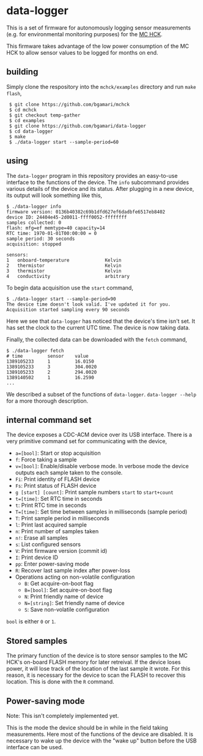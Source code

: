 # data-logger

This is a set of firmware for autonomously logging sensor measurements
(e.g. for environmental monitoring purposes) for the
[MC HCK](http://www.mchck.org/).

This firmware takes advantage of the low power consumption of the MC
HCK to allow sensor values to be logged for months on end.

## building

Simply clone the respository into the `mchck/examples` directory and
run `make flash`,

     $ git clone https://github.com/bgamari/mchck
     $ cd mchck
     $ git checkout temp-gather
     $ cd examples
     $ git clone https://github.com/bgamari/data-logger
     $ cd data-logger
     $ make
     $ ./data-logger start --sample-period=60

## using

The `data-logger` program in this repository provides an easy-to-use
interface to the functions of the device. The `info` subcommand
provides various details of the device and its status. After plugging
in a new device, its output will look something like this,

    $ ./data-logger info
    firmware version: 0136b40382c69b1dfd627ef6dadbfe6517eb8402
    device ID: 24404e45-2d0011-ffff0052-ffffffff
    samples collected: 0
    flash: mfg=ef memtype=40 capacity=14
    RTC time: 1970-01-01T00:00:00 = 0
    sample period: 30 seconds
    acquisition: stopped
    
    sensors:
    1 	onboard-temperature           	Kelvin    
    2 	thermistor                    	Kelvin    
    3 	thermistor                    	Kelvin    
    4 	conductivity                  	arbitrary 

To begin data acquisition use the `start` command,

    $ ./data-logger start --sample-period=90
    The device time doesn't look valid. I've updated it for you.
    Acquisition started sampling every 90 seconds

Here we see that `data-logger` has noticed that the device's time
isn't set. It has set the clock to the current UTC time. The device is now taking data.

Finally, the collected data can be downloaded with the `fetch` command,

    $ ./data-logger fetch
    # time         sensor    value
    1389105233     1         16.0150
    1389105233     3         304.0020
    1389105233     2         294.0020
    1389140502     1         16.2590
    ...

We described a subset of the functions of `data-logger`. `data-logger
--help` for a more thorough description.

## internal command set

The device exposes a CDC-ACM device over its USB interface. There is a
very primitive command set for communicating with the device,

 * `a=[bool]`: Start or stop acquisition
 * `f`: Force taking a sample
 * `v=[bool]`: Enable/disable verbose mode. In verbose mode the
   device outputs each sample taken to the console.
 * `Fi`: Print identity of FLASH device
 * `Fs`: Print status of FLASH device
 * `g [start] [count]`: Print sample numbers `start` to `start+count`
 * `t=[time]`: Set RTC time in seconds
 * `t`: Print RTC time in seconds
 * `T=[time]`: Set time between samples in milliseconds (sample period)
 * `T`: Print sample period in milliseconds
 * `l`: Print last acquired sample
 * `n`: Print number of samples taken
 * `n!`: Erase all samples
 * `s`: List configured sensors
 * `V`: Print firmware version (commit id)
 * `I`: Print device ID
 * `pp`: Enter power-saving mode
 * `R`: Recover last sample index after power-loss
 * Operations acting on non-volatile configuration
     * `B`: Get acquire-on-boot flag
     * `B=[bool]`: Set acquire-on-boot flag
     * `N`: Print friendly name of device
     * `N=[string]`: Set friendly name of device
     * `S`: Save non-volatile configuration
 
`bool` is either `0` or `1`.

## Stored samples

The primary function of the device is to store sensor samples to the
MC HCK's on-board FLASH memory for later retreival. If the device
loses power, it will lose track of the location of the last sample it
wrote. For this reason, it is necessary for the device to scan the
FLASH to recover this location. This is done with the `R` command.

## Power-saving mode

Note: This isn't completely implemented yet.

This is the mode the device should be in while in the field taking
measurements. Here most of the functions of the device are
disabled. It is necessary to wake up the device with the "wake up"
button before the USB interface can be used.
